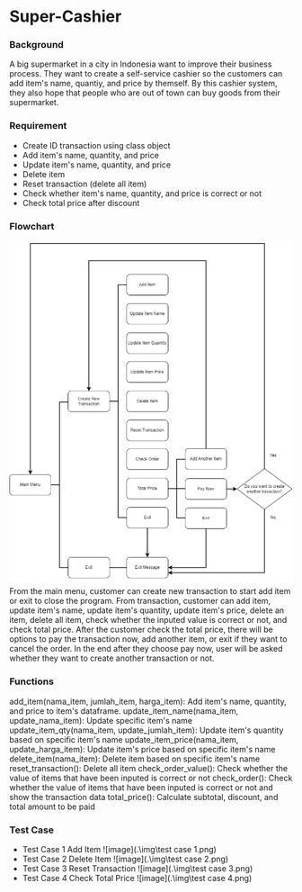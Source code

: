 # Super-Cashier

### Background
A big supermarket in a city in Indonesia want to improve their business process. They want to create a self-service cashier so the customers can add item's name, quantiy, and price by themself. By this cashier system, they also hope that people who are out of town can buy goods from their supermarket.

### Requirement
- Create ID transaction using class object
- Add item's name, quantity, and price
- Update item's name, quantity, and price
- Delete item
- Reset transaction (delete all item)
- Check whether item's name, quantity, and price is correct or not
- Check total price after discount

### Flowchart
![image](.\img\flowchart.png)
From the main menu, customer can create new transaction to start add item or exit to close the program. From transaction, customer can add item, update item's name, update item's quantity, update item's price, delete an item, delete all item, check whether the inputed value is correct or not, and check total price. After the customer check the total price, there will be options to pay the transaction now, add another item, or exit if they want to cancel the order. In the end after they choose pay now, user will be asked whether they want to create another transaction or not.   

### Functions
add_item(nama_item, jumlah_item, harga_item):
    Add item's name, quantity, and price to item's dataframe.
update_item_name(nama_item, update_nama_item):
    Update specific item's name
update_item_qty(nama_item, update_jumlah_item):
    Update item's quantity based on specific item's name
update_item_price(nama_item, update_harga_item):
    Update item's price based on specific item's name
delete_item(nama_item):
    Delete item based on specific item's name
reset_transaction():
    Delete all item
check_order_value():
    Check whether the value of items that have been inputed is correct or not
check_order():
    Check whether the value of items that have been inputed is correct or not
    and show the transaction data
total_price():
    Calculate subtotal, discount, and total amount to be paid

### Test Case
- Test Case 1
Add Item
![image](.\img\test case 1.png)
- Test Case 2
Delete Item
![image](.\img\test case 2.png)
- Test Case 3
Reset Transaction
![image](.\img\test case 3.png)
- Test Case 4
Check Total Price
![image](.\img\test case 4.png)
